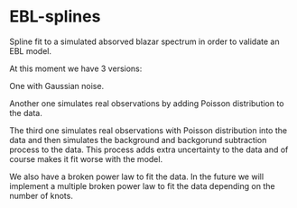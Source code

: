 # EBL-splines
Spline fit to a simulated absorved blazar spectrum in order to validate an EBL model.

At this moment we have 3 versions:

One with Gaussian noise.

Another one simulates real observations by adding Poisson distribution to the data.

The third one simulates real observations with Poisson distribution into the data and then simulates the background and backgorund subtraction process to the data. This process adds extra uncertainty to the data and of course makes it fit worse with the model.

We also have a broken power law to fit the data. In the future we will implement a multiple broken power law to fit the data depending on the number of knots.
